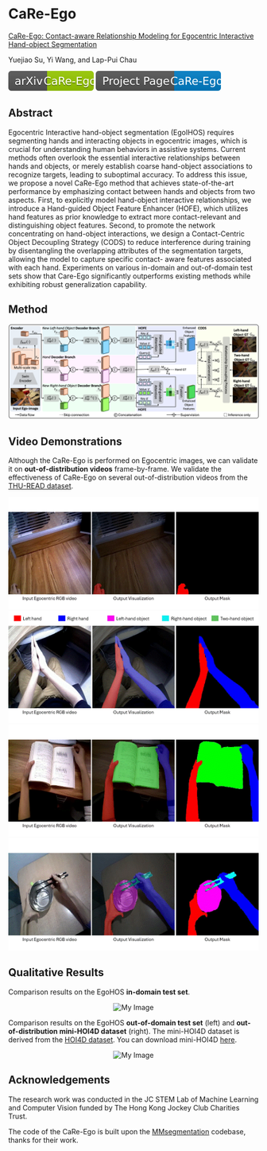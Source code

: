 # CaRe-Ego
[CaRe-Ego: Contact-aware Relationship Modeling for Egocentric Interactive Hand-object Segmentation](https://arxiv.org/abs/2407.05576)

Yuejiao Su, Yi Wang, and Lap-Pui Chau

[![Logo](https://raw.githubusercontent.com/yuggiehk/CaRe-Ego/17be80be91e4c5cce0a2c2a05fca1510d5722276/assets/arxiv.svg)](https://arxiv.org/abs/2407.05576)
[![Logo](https://raw.githubusercontent.com/yuggiehk/CaRe-Ego/58a2692e8eaf8931b3556d0c56dd86454066c83e/assets/projectpage.svg)](https://yuggiehk.github.io/CaRe-Ego/)




## Abstract
Egocentric Interactive hand-object segmentation (EgoIHOS) requires segmenting hands and interacting objects in egocentric images, which is crucial for understanding human behaviors in assistive systems. Current methods often overlook the essential interactive relationships between hands and objects, or merely establish coarse hand-object associations to recognize targets, leading to suboptimal accuracy. To address this issue, we propose a novel CaRe-Ego method that achieves state-of-the-art performance by emphasizing contact between hands and objects from two aspects. First, to explicitly model hand-object interactive relationships, we introduce a Hand-guided Object Feature Enhancer (HOFE), which utilizes hand features as prior knowledge to extract more contact-relevant and distinguishing object features. Second, to promote the network concentrating on hand-object interactions, we design a Contact-Centric Object Decoupling Strategy (CODS) to reduce interference during training by disentangling the overlapping attributes of the segmentation targets, allowing the model to capture specific contact- aware features associated with each hand. Experiments on various in-domain and out-of-domain test sets show that Care-Ego significantly outperforms existing methods while exhibiting robust generalization capability.

## Method
<div align="center">
    <img src="https://github.com/yuggiehk/CaRe-Ego/blob/main/imgs/fig_2.png?raw=true" alt="My Image"/>
</div>

## Video Demonstrations
Although the CaRe-Ego is performed on Egocentric images, we can validate it on **out-of-distribution videos** frame-by-frame. We validate the effectiveness of CaRe-Ego on several out-of-distribution videos from the [THU-READ dataset](https://ivg.au.tsinghua.edu.cn/dataset/THU_READ.php).

<div align="center">
    <img src="https://github.com/yuggiehk/CaRe-Ego/blob/main/imgs/video1.gif" alt="My Image" />
</div>

<div align="center">
    <img src="https://github.com/yuggiehk/CaRe-Ego/blob/main/imgs/video2.gif" alt="My Image" />
</div>

<div align="center">
    <img src="https://github.com/yuggiehk/CaRe-Ego/blob/main/imgs/video3.gif" alt="My Image" />
</div>

<div align="center">
    <img src="https://github.com/yuggiehk/CaRe-Ego/blob/main/imgs/video4.gif" alt="My Image" />
</div>

## Qualitative Results
Comparison results on the EgoHOS **in-domain test set**.
<div align="center">
    <img src="https://github.com/yuggiehk/CaRe-Ego/blob/main/imgs/1.png" alt="My Image" height="400"/>
</div>

Comparison results on the EgoHOS **out-of-domain test set** (left) and **out-of-distribution mini-HOI4D dataset** (right). The mini-HOI4D dataset is derived from the [HOI4D dataset](https://hoi4d.github.io/). You can download mini-HOI4D [here]().
<div align="center">
    <img src="https://github.com/yuggiehk/CaRe-Ego/blob/main/imgs/51.png?raw=true" alt="My Image" height="400"/>
</div>



## Acknowledgements
The research work was conducted in the JC STEM Lab of Machine Learning and Computer Vision funded by The Hong Kong Jockey Club Charities Trust.

The code of the CaRe-Ego is built upon the [MMsegmentation](https://github.com/open-mmlab/mmsegmentation) codebase, thanks for their work.









